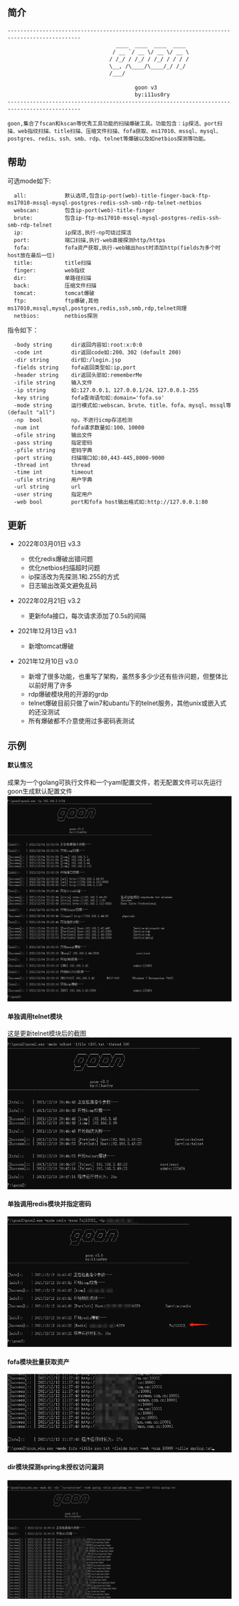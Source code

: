 ## 简介
```
---------------------------------------------------------------------------------------------
                                  ____  ____  ____  ____
                                 / __ `/ __ \/ __ \/ __ \
                                / /_/ / /_/ / /_/ / / / /
                                \__, /\____/\____/_/ /_/
                                /___/

                                        goon v3
                                        by:i11us0ry
---------------------------------------------------------------------------------------------

goon,集合了fscan和kscan等优秀工具功能的扫描爆破工具。功能包含：ip探活、port扫描、web指纹扫描、title扫描、压缩文件扫描、fofa获取、ms17010、mssql、mysql、postgres、redis、ssh、smb、rdp、telnet等爆破以及如netbios探测等功能。
```

## 帮助
可选mode如下:
```
  all:            默认选项,包含ip-port(web)-title-finger-back-ftp-ms17010-mssql-mysql-postgres-redis-ssh-smb-rdp-telnet-netbios
  webscan:        包含ip-port(web)-title-finger
  brute:          包含ip-ftp-ms17010-mssql-mysql-postgres-redis-ssh-smb-rdp-telnet
  ip:             ip探活,执行-np可绕过探活
  port:           端口扫描,执行-web直接探测http/https
  fofa:           fofa资产获取,执行-web输出host时添加http(fields为多个时host放在最后一位)
  title:          title扫描
  finger:         web指纹
  dir:            单路径扫描
  back:           压缩文件扫描
  tomcat:         tomcat爆破
  ftp:            ftp爆破,其他ms17010,mssql,mysql,postgres,redis,ssh,smb,rdp,telnet同理
  netbios:        netbios探测
```

指令如下：
```
  -body string      dir返回内容如:root:x:0:0
  -code int         dir返回code如:200、302 (default 200)
  -dir string       dir如:/login.jsp
  -fields string    fofa返回类型如:ip,port
  -header string    dir返回头部如:rememberMe
  -ifile string     输入文件
  -ip string        如:127.0.0.1、127.0.0.1/24、127.0.0.1-255
  -key string       fofa查询语句如:domain='fofa.so'
  -mode string      运行模式如:webscan、brute、title、fofa、mysql、mssql等 (default "all")
  -np  bool         np，不进行icmp存活检测
  -num int          fofa请求数量如:100、10000
  -ofile string     输出文件
  -pass string      指定密码
  -pfile string     密码字典
  -port string      扫描端口如:80,443-445,8000-9000
  -thread int       thread
  -time int         timeout
  -ufile string     用户字典
  -url string       url
  -user string      指定用户
  -web bool         port和fofa host输出格式如:http://127.0.0.1:80
```

## 更新
- 2022年03月01日 v3.3
   - 优化redis爆破出错问题
   - 优化netbios扫描超时问题
   - ip探活改为先探测.1和.255的方式
   - 日志输出改英文避免乱码

- 2022年02月21日 v3.2
   - 更新fofa接口，每次请求添加了0.5s的间隔

- 2021年12月13日 v3.1
   - 新增tomcat爆破

- 2021年12月10日 v3.0
   - 新增了很多功能，也重写了架构，虽然多多少少还有些许问题，但整体比以前好用了许多
   - rdp爆破模块用的开源的grdp
   - telnet爆破目前只做了win7和ubantu下的telnet服务，其他unix或嵌入式的还没测试
   - 所有爆破都不介意使用过多密码表测试

## 示例
#### 默认情况
成果为一个golang可执行文件和一个yaml配置文件，若无配置文件可以先运行goon生成默认配置文件
![1](iamge/1.png)

#### 单独调用telnet模块
这是更新telnet模块后的截图
![1](iamge/telnet.png)

#### 单独调用redis模块并指定密码

![1](iamge/redis.png)

#### fofa模块批量获取资产

![1](iamge/fofa.png)

#### dir模块探测spring未授权访问漏洞

![1](iamge/dir_spring.png)


